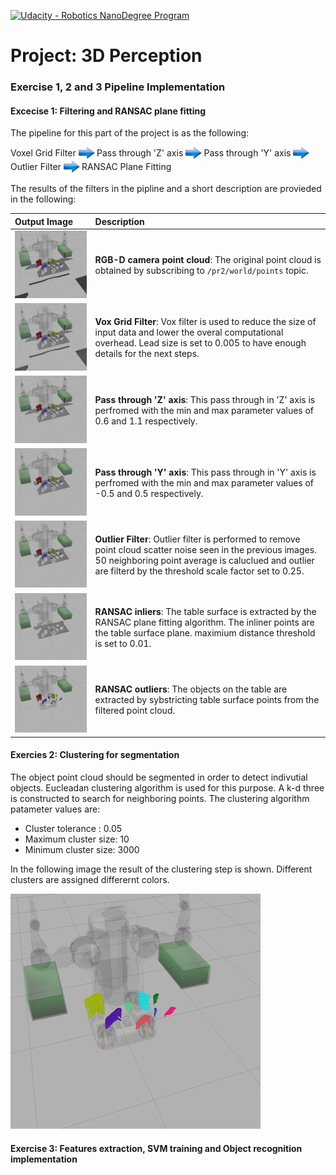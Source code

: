 [//]: # (Image References)
[image_0]: ./misc/rover_image.jpg
[![Udacity - Robotics NanoDegree Program](https://s3-us-west-1.amazonaws.com/udacity-robotics/Extra+Images/RoboND_flag.png)](https://www.udacity.com/robotics)
# Project: 3D Perception

### Exercise 1, 2 and 3 Pipeline Implementation

#### Excecise 1: Filtering and RANSAC plane fitting

The pipeline for this part of the project is as the following:

Voxel Grid Filter <sub>![➧](misc/r_arrow.jpg) </sub> Pass through 'Z' axis <sub>![➧](misc/r_arrow.jpg) </sub> Pass through 'Y' axis  <sub>![➧](misc/r_arrow.jpg) </sub> Outlier Filter <sub>![➧](misc/r_arrow.jpg) </sub>
RANSAC Plane Fitting 

The results of the filters in the pipline and a short description are provieded in the following:

Output Image          | Description
:---------------------|:-------------------
![1](misc/im_1.jpg)   | **RGB-D camera point cloud**: The original point cloud is obtained by subscribing to `/pr2/world/points` topic. 
![2](misc/im_2.jpg)   | **Vox Grid Filter**: Vox filter is used to reduce the size of input data and lower the overal computational overhead. Lead size is set to 0.005 to have enough details for the next steps.
![3](misc/im_3.jpg)   |	**Pass through 'Z' axis**: This pass through in 'Z' axis is perfromed with the min and max parameter values of 0.6 and 1.1 respectively.
![4](misc/im_4.jpg)   |	**Pass through 'Y' axis**: This pass through in 'Y' axis is perfromed with the min and max parameter values of -0.5 and 0.5 respectively. 
![5](misc/im_5.jpg)   |	**Outlier Filter**: Outlier filter is performed to remove point cloud scatter noise seen in the previous images. 50 neighboring point average is caluclued and outlier are filterd by the threshold scale factor set to 0.25.
![6](misc/im_7.jpg)   | **RANSAC inliers**: The table surface is extracted by the RANSAC plane fitting algorithm. The inliner points are the table surface plane. maximium distance threshold is set to 0.01.
![7](misc/im_6.jpg)   |	**RANSAC outliers**: The objects on the table are extracted by sybstricting table surface points from the filtered point cloud.

#### Exercies 2: Clustering for segmentation

The object point cloud should be segmented in order to detect indivutial objects. Eucleadan clustering algorithm is used for this purpose. A k-d three is constructed to search for neighboring points. The clustering algorithm patameter values are:
- Cluster tolerance : 0.05
- Maximum cluster size: 10
- Minimum cluster size: 3000

In the following image the result of the clustering step is shown. Different clusters are assigned differernt colors.

![clusters](misc/im_8.jpg)

#### Exercise 3: Features extraction, SVM training and Object recognition implementation

